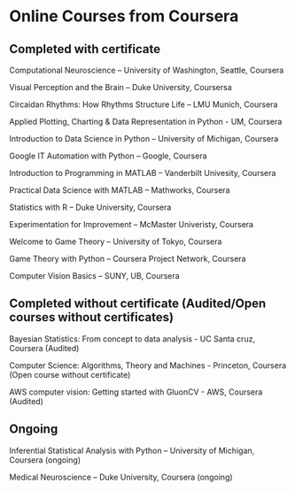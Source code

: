 # Online Courses from Coursera

## Completed with certificate
Computational Neuroscience – University of Washington, Seattle, Coursera

Visual Perception and the Brain – Duke University, Coursersa

Circaidan Rhythms: How Rhythms Structure Life – LMU Munich, Coursera

Applied Plotting, Charting & Data Representation in Python - UM, Coursera

Introduction to Data Science in Python – University of Michigan, Coursera

Google IT Automation with Python – Google, Coursera

Introduction to Programming in MATLAB – Vanderbilt Univesity, Coursera

Practical Data Science with MATLAB – Mathworks, Coursera

Statistics with R – Duke University, Coursera

Experimentation for Improvement – McMaster Univeristy, Coursera

Welcome to Game Theory – University of Tokyo, Coursera

Game Theory with Python – Coursera Project Network, Coursera

Computer Vision Basics – SUNY, UB, Coursera 

## Completed without certificate (Audited/Open courses without certificates)

Bayesian Statistics: From concept to data analysis - UC Santa cruz, Coursera (Audited)

Computer Science: Algorithms, Theory and Machines - Princeton, Coursera (Open course without certificate)

AWS computer vision: Getting started with GluonCV - AWS, Coursera (Audited)

## Ongoing

Inferential Statistical Analysis with Python – University of Michigan, Coursera (ongoing)

Medical Neuroscience – Duke University, Coursera (ongoing)
